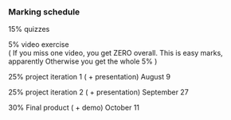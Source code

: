 

### Marking schedule

15% quizzes

5% video exercise  
( If you miss one video, you get ZERO overall. This is easy marks, apparently
  Otherwise you get the whole 5% )


25% project iteration 1   ( + presentation)   August 9

25% project iteration 2   ( + presentation)   September 27

30% Final product    ( + demo)  October 11


